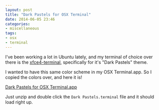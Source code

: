 ```yaml
---
layout: post
title: "Dark Pastels for OSX Terminal"
date: 2014-06-05 23:46
categories:
- miscellaneous
tags:
- osx
- terminal
---
```


I've been working a lot in Ubuntu lately, and my terminal of choice over there
is the [xfce4-terminal](https://docs.xfce.org/apps/terminal/start), specifically
for it's "Dark Pastels" theme.

<!-- more -->

I wanted to have this same color scheme in my OSX Terminal.app. So I copied the
colors over, and here it is!

[Dark Pastels for OSX Terminal.app](/assets/dark-pastels-terminal-theme.zip)

Just unzip and double click the `Dark Pastels.terminal` file and it should load
right up.
